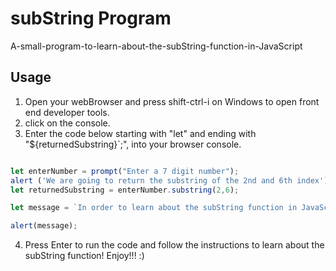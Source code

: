 # subString Program 

A-small-program-to-learn-about-the-subString-function-in-JavaScript

## Usage

1. Open your webBrowser and press shift-ctrl-i on Windows to open front end developer tools.
2. click on the console.
3. Enter the code below starting with "let" and ending with "${returnedSubstring}`;", into your browser console.

``` js

let enterNumber = prompt("Enter a 7 digit number");
alert ('We are going to return the substring of the 2nd and 6th index');
let returnedSubstring = enterNumber.substring(2,6);

let message = `In order to learn about the subString function in JavaScript, you entered the 7 digit number ${enterNumber}. The subString function includes the indexes of 2 and 6 because we specified it to do so in our program. The substring funvtion works by returning the "2nd index", "6th index" and the characters between the "2nd" and "6th" index So the returnedSubstring final output is ${returnedSubstring}`;

alert(message);

```

4. Press Enter to run the code and follow the instructions to learn about the subString function! Enjoy!!! :)
